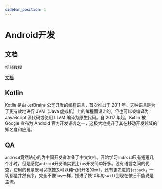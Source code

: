 ```yaml
---
sidebar_position: 1
---
```


# Android开发

## 文档

[视频教程](https://www.bilibili.com/video/BV19U4y1R7zV/?p=15&spm_id_from=pageDriver&vd_source=e2ad92335ca8373f02f0c6b05e039a53)

[文档](https://developer.android.com/docs?hl=zh-cn)

## Kotlin

Kotlin 是由 JetBrains 公司开发的编程语言，首次推出于 2011 年。这种语言是为了更有效地进行 JVM（Java 虚拟机）上的编程而设计的，但也可以被编译为 JavaScript 源代码或使用 LLVM 编译为原生代码。自 2017 年起，Kotlin 被 Google 宣布为 Android 官方开发语言之一，这极大地提升了其在移动开发领域的知名度和应用。

## QA

`android`竟然贴心的为中国开发者准备了中文文档。开始学习`android`只有短短几个小时，但是感觉`android`开发确实要比`ios`开发简单好多。没有语言之间的代查，使用的也是既可以拖拽又可以纯代码开发的`xml`，还有更先进的`jetpack`，一切都是井然有序，完全不像`ios`一样，推进了快10年的`swift`到现在依旧不能说是主流。
